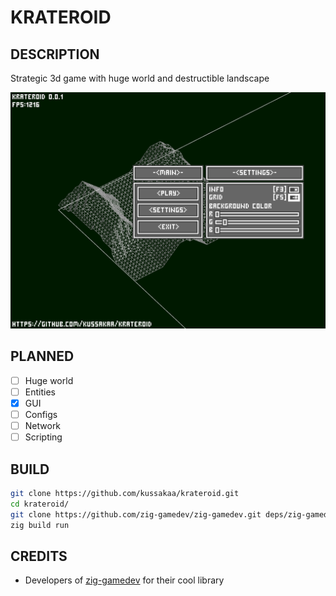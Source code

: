 # KRATEROID

## DESCRIPTION

Strategic 3d game with huge world and destructible landscape

![Главное меню](screenshot.png)

## PLANNED

* [ ] Huge world 
* [ ] Entities 
* [x] GUI 
* [ ] Configs 
* [ ] Network 
* [ ] Scripting 

## BUILD

```bash
git clone https://github.com/kussakaa/krateroid.git
cd krateroid/
git clone https://github.com/zig-gamedev/zig-gamedev.git deps/zig-gamedev/
zig build run

```

## CREDITS
- Developers of [zig-gamedev](https://github.com/michal-z/zig-gamedev) for their cool library 
